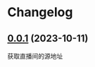 # Changelog



## [0.0.1] (2023-10-11)
获取直播间的源地址

[0.0.1]: https://github.com/soft-cute/evina/releases/tag/v0.0.1